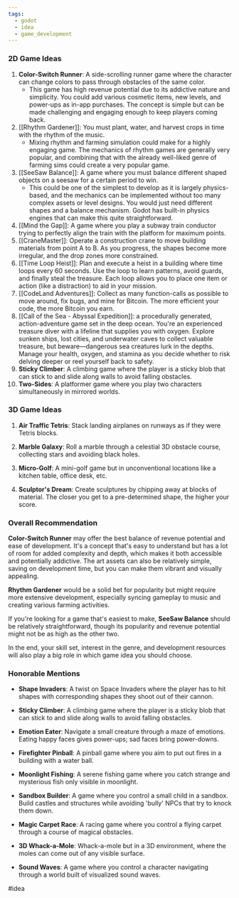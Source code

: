 ```yaml
---
tags:
  - godot
  - idea
  - game_development
---
```


### 2D Game Ideas
  
1. **Color-Switch Runner**: A side-scrolling runner game where the character can change colors to pass through obstacles of the same color.
	- This game has high revenue potential due to its addictive nature and simplicity. You could add various cosmetic items, new levels, and power-ups as in-app purchases. The concept is simple but can be made challenging and engaging enough to keep players coming back.
2. [[Rhythm Gardener]]: You must plant, water, and harvest crops in time with the rhythm of the music.
	- Mixing rhythm and farming simulation could make for a highly engaging game. The mechanics of rhythm games are generally very popular, and combining that with the already well-liked genre of farming sims could create a very popular game.
3. [[SeeSaw Balance]]: A game where you must balance different shaped objects on a seesaw for a certain period to win.
	- This could be one of the simplest to develop as it is largely physics-based, and the mechanics can be implemented without too many complex assets or level designs. You would just need different shapes and a balance mechanism. Godot has built-in physics engines that can make this quite straightforward.
4. [[Mind the Gap]]: A game where you play a subway train conductor trying to perfectly align the train with the platform for maximum points.
5. [[CraneMaster]]: Operate a construction crane to move building materials from point A to B. As you progress, the shapes become more irregular, and the drop zones more constrained.
6. [[Time Loop Heist]]: Plan and execute a heist in a building where time loops every 60 seconds. Use the loop to learn patterns, avoid guards, and finally steal the treasure. Each loop allows you to place one item or action (like a distraction) to aid in your mission.
7. [[CodeLand Adventures]]: Collect as many function-calls as possible to move around, fix bugs, and mine for Bitcoin. The more efficient your code, the more Bitcoin you earn.
8. [[Call of the Sea - Abyssal Expedition]]: a procedurally generated, action-adventure game set in the deep ocean. You're an experienced treasure diver with a lifeline that supplies you with oxygen. Explore sunken ships, lost cities, and underwater caves to collect valuable treasure, but beware—dangerous sea creatures lurk in the depths. Manage your health, oxygen, and stamina as you decide whether to risk delving deeper or reel yourself back to safety.
9. **Sticky Climber**: A climbing game where the player is a sticky blob that can stick to and slide along walls to avoid falling obstacles.
10. **Two-Sides**: A platformer game where you play two characters simultaneously in mirrored worlds.
### 3D Game Ideas

1. **Air Traffic Tetris**: Stack landing airplanes on runways as if they were Tetris blocks. 
2. **Marble Galaxy**: Roll a marble through a celestial 3D obstacle course, collecting stars and avoiding black holes.

3. **Micro-Golf**: A mini-golf game but in unconventional locations like a kitchen table, office desk, etc.

4. **Sculptor's Dream**: Create sculptures by chipping away at blocks of material. The closer you get to a pre-determined shape, the higher your score.

### Overall Recommendation

**Color-Switch Runner** may offer the best balance of revenue potential and ease of development. It's a concept that's easy to understand but has a lot of room for added complexity and depth, which makes it both accessible and potentially addictive. The art assets can also be relatively simple, saving on development time, but you can make them vibrant and visually appealing.

**Rhythm Gardener** would be a solid bet for popularity but might require more extensive development, especially syncing gameplay to music and creating various farming activities.

If you're looking for a game that's easiest to make, **SeeSaw Balance** should be relatively straightforward, though its popularity and revenue potential might not be as high as the other two.

In the end, your skill set, interest in the genre, and development resources will also play a big role in which game idea you should choose.

### Honorable Mentions
- **Shape Invaders**: A twist on Space Invaders where the player has to hit shapes with corresponding shapes they shoot out of their cannon.

- **Sticky Climber**: A climbing game where the player is a sticky blob that can stick to and slide along walls to avoid falling obstacles.

- **Emotion Eater**: Navigate a small creature through a maze of emotions. Eating happy faces gives power-ups; sad faces bring power-downs. 

- **Firefighter Pinball**: A pinball game where you aim to put out fires in a building with a water ball.

- **Moonlight Fishing**: A serene fishing game where you catch strange and mysterious fish only visible in moonlight.

- **Sandbox Builder**: A game where you control a small child in a sandbox. Build castles and structures while avoiding 'bully' NPCs that try to knock them down.

- **Magic Carpet Race**: A racing game where you control a flying carpet through a course of magical obstacles.

- **3D Whack-a-Mole**: Whack-a-mole but in a 3D environment, where the moles can come out of any visible surface.

- **Sound Waves**: A game where you control a character navigating through a world built of visualized sound waves.

#idea 